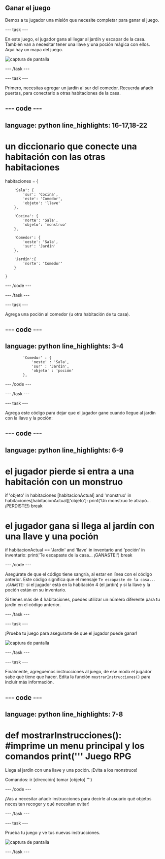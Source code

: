 ## Ganar el juego

Demos a tu jugador una misión que necesite completar para ganar el juego.

--- task ---

En este juego, el jugador gana al llegar al jardín y escapar de la casa. También van a necesitar tener una llave y una poción mágica con ellos. Aquí hay un mapa del juego.

![captura de pantalla](images/rpg-final-map.png)

--- /task ---

--- task ---

Primero, necesitas agregar un jardín al sur del comedor. Recuerda añadir puertas, para conectarlo a otras habitaciones de la casa.

--- code ---
---
language: python
line_highlights: 16-17,18-22
---
# un diccionario que conecte una habitación con las otras habitaciones
habitaciones = {

        'Sala': {
            'sur': 'Cocina',
            'este': 'Comedor',
            'objeto': 'llave'
        },
    
        'Cocina': {
            'norte': 'Sala',
            'objeto': 'monstruo'
        },
    
        'Comedor': {
            'oeste': 'Sala',
            'sur': 'Jardín'
        },
    
        'Jardín':{
            'norte': 'Comedor'
        }
    
    }
    

--- /code ---

--- /task ---

--- task ---

Agrega una poción al comedor (u otra habitación de tu casa).

--- code ---
---
language: python
line_highlights: 3-4
---
            'Comedor' : {
                'oeste' : 'Sala',
                'sur' : 'Jardín',
                'objeto' : 'poción'
            },
    

--- /code ---

--- /task ---

--- task ---

Agrega este código para dejar que el jugador gane cuando llegue al jardín con la llave y la poción:

--- code ---
---
language: python
line_highlights: 6-9
---
# el jugador pierde si entra a una habitación con un monstruo
if 'objeto' in habitaciones [habitacionActual] and 'monstruo' in habitaciones[habitacionActual]['objeto']: 
    print('Un monstruo te atrapó... ¡PERDISTE!) 
    break

# el jugador gana si llega al jardín con una llave y una poción
if habitacionActual == 'Jardín' and 'llave' in inventario and 'poción' in inventario: 
    print('Te escapaste de la casa... ¡GANASTE!') 
    break

--- /code ---

Asegúrate de que el código tiene sangría, al estar en línea con el código anterior. Este código significa que el mensaje `Te escapaste de la casa... ¡GANASTE!` si el jugador está en la habitación 4 (el jardín) y si la llave y la poción están en su inventario.

Si tienes más de 4 habitaciones, puedes utilizar un número diferente para tu jardín en el código anterior.

--- /task ---

--- task ---

¡Prueba tu juego para asegurarte de que el jugador puede ganar!

![captura de pantalla](images/rpg-win-test.png)

--- /task ---

--- task ---

Finalmente, agreguemos instrucciones al juego, de ese modo el jugador sabe qué tiene que hacer. Edita la función `mostrarInstrucciones()` para incluir más información.

--- code ---
---
language: python
line_highlights: 7-8
---
def mostrarInstrucciones(): 
    #imprime un menu principal y los comandos 
        print('''
Juego RPG
========

Llega al jardín con una llave y una poción. 
¡Evita a los monstruos!

Comandos: ir [dirección] 
tomar [objeto] 
''')

--- /code ---

¡Vas a necesitar añadir instrucciones para decirle al usuario qué objetos necesitan recoger y qué necesitan evitar!

--- /task ---

--- task ---

Prueba tu juego y ve tus nuevas instrucciones.

![captura de pantalla](images/rpg-instructions-test.png)

--- /task ---